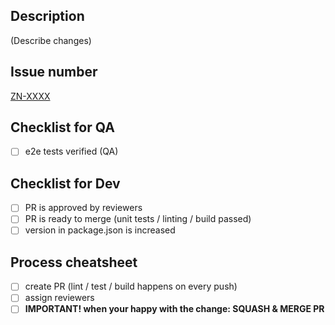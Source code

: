 ## Description

(Describe changes)

## Issue number

[ZN-XXXX](https://hogarthww.atlassian.net/browse/ZN-XXXX)

## Checklist for QA

- [ ] e2e tests verified (QA)

## Checklist for Dev

- [ ] PR is approved by reviewers
- [ ] PR is ready to merge (unit tests / linting / build passed)
- [ ] version in package.json is increased

## Process cheatsheet

- [ ] create PR (lint / test / build happens on every push)
- [ ] assign reviewers
- [ ] **IMPORTANT! when your happy with the change: SQUASH & MERGE PR**
